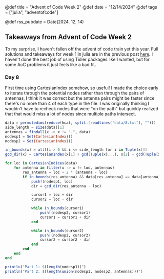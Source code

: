 @def title = "Advent of Code Week 2"
@def date = "12/14/2024"
@def tags = ["julia", "adventofcode"]

@def rss_pubdate = Date(2024, 12, 14)

## Takeaways from Advent of Code Week 2

To my surprise, I haven't fallen off the advent of code train yet this year. Full solutions and takeaways for week 1 in julia are in the previous post [here](https://www.randy.pub/posts/adventofcode2024/). I haven't done the best job of using Tidier packages like I wanted, but for some AoC problems it just feels like a bad fit.

### Day 8

First time using CartesianIndex somehow, so useful! I made the choice early to iterate through the potential nodes rather than through the pairs of antennas, I think it was correct but the antenna pairs might be faster since there's no more than 4 of each type in the file. I was originally thinking I wouldn't have to recheck nodes that were "on the path" but quickly realized that that would miss a lot of nodes since multiple paths intersect.

```julia
data = permutedims(reduce(hcat, split.(readlines("data/8.txt"), "")))
side_length = size(data)[1]
antennas = findall(x -> x != ".", data)
nodesp1 = Set{CartesianIndex}()
nodesp2 = Set{CartesianIndex}()

in_bounds(x) = all([i > 0 && i <= side_length for i in Tuple(x)])
gcd_dir(x) = CartesianIndex(x[1] ÷ gcd(Tuple(x)...), x[2] ÷ gcd(Tuple(x)...))

for loc in CartesianIndices(data)
    for antenna in filter(x -> x != loc, antennas)
        res_antenna = loc + 2 * (antenna - loc)
        if in_bounds(res_antenna) && data[res_antenna] == data[antenna]
            push!(nodesp1, loc)
            dir = gcd_dir(res_antenna - loc)

            cursor1 = loc + dir
            cursor2 = loc - dir

            while in_bounds(cursor1)
                push!(nodesp2, cursor1)
                cursor1 = cursor1 + dir
            end

            while in_bounds(cursor2)
                push!(nodesp2, cursor2)
                cursor2 = cursor2 - dir
            end
        end
    end
end

println("Part 1: $(length(nodesp1))")
println("Part 2: $(length(union(nodesp1, nodesp2, antennas)))")
```
